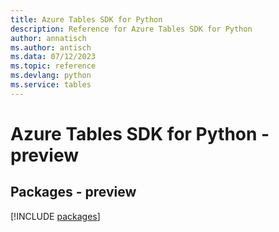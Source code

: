 ```yaml
---
title: Azure Tables SDK for Python
description: Reference for Azure Tables SDK for Python
author: annatisch
ms.author: antisch
ms.data: 07/12/2023
ms.topic: reference
ms.devlang: python
ms.service: tables
---
```

# Azure Tables SDK for Python - preview
## Packages - preview
[!INCLUDE [packages](tables-index.md)]